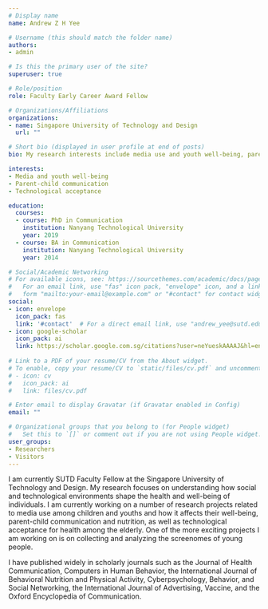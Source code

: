 ```yaml
---
# Display name
name: Andrew Z H Yee

# Username (this should match the folder name)
authors:
- admin

# Is this the primary user of the site?
superuser: true

# Role/position
role: Faculty Early Career Award Fellow

# Organizations/Affiliations
organizations:
- name: Singapore University of Technology and Design
  url: ""

# Short bio (displayed in user profile at end of posts)
bio: My research interests include media use and youth well-being, parent-child communication, and technological acceptance for health among the elderly.

interests:
- Media and youth well-being
- Parent-child communication
- Technological acceptance

education:
  courses:
  - course: PhD in Communication
    institution: Nanyang Technological University
    year: 2019
  - course: BA in Communication
    institution: Nanyang Technological University
    year: 2014

# Social/Academic Networking
# For available icons, see: https://sourcethemes.com/academic/docs/page-builder/#icons
#   For an email link, use "fas" icon pack, "envelope" icon, and a link in the
#   form "mailto:your-email@example.com" or "#contact" for contact widget.
social:
- icon: envelope
  icon_pack: fas
  link: '#contact'  # For a direct email link, use "andrew_yee@sutd.edu.sg".
- icon: google-scholar
  icon_pack: ai
  link: https://scholar.google.com.sg/citations?user=neYueskAAAAJ&hl=en
  
# Link to a PDF of your resume/CV from the About widget.
# To enable, copy your resume/CV to `static/files/cv.pdf` and uncomment the lines below.
# - icon: cv
#   icon_pack: ai
#   link: files/cv.pdf

# Enter email to display Gravatar (if Gravatar enabled in Config)
email: ""

# Organizational groups that you belong to (for People widget)
#   Set this to `[]` or comment out if you are not using People widget.
user_groups:
- Researchers
- Visitors
---
```

I am currently SUTD Faculty Fellow at the Singapore University of Technology and Design. My research focuses on understanding how social and technological environments shape the health and well-being of individuals. I am currently working on a number of research projects related to media use among children and youths and how it affects their well-being, parent-child communication and nutrition, as well as technological acceptance for health among the elderly. One of the more exciting projects I am working on is on collecting and analyzing the screenomes of young people.

I have published widely in scholarly journals such as the Journal of Health Communication, Computers in Human Behavior, the International Journal of Behavioral Nutrition and Physical Activity, Cyberpsychology, Behavior, and Social Networking, the International Journal of Advertising, Vaccine, and the Oxford Encyclopedia of Communication. 
